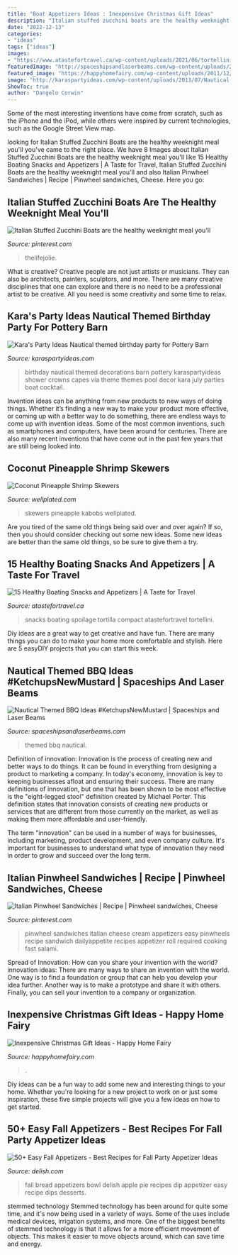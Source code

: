 ```yaml
---
title: "Boat Appetizers Ideas : Inexpensive Christmas Gift Ideas"
description: "Italian stuffed zucchini boats are the healthy weeknight meal you&#039;ll"
date: "2022-12-13"
categories:
- "ideas"
tags: ["ideas"]
images:
- "https://www.atastefortravel.ca/wp-content/uploads/2021/06/tortellini-skewers-.jpg"
featuredImage: "http://spaceshipsandlaserbeams.com/wp-content/uploads/2015/09/nautical-themed-bbq-ideas.jpg"
featured_image: "https://happyhomefairy.com/wp-content/uploads/2011/12/cheap-gift-91.jpg"
image: "http://karaspartyideas.com/wp-content/uploads/2013/07/Nautical-themed-birthday-party-for-Pottery-Barn-by-Capes-Crowns-via-Karas-Party-Ideas-KarasPartyIdeas.com-nautical-themed-birthday-party-ideas1.jpg"
ShowToc: true
author: "Dangelo Corwin"
---
```



Some of the most interesting inventions have come from scratch, such as the iPhone and the iPod, while others were inspired by current technologies, such as the Google Street View map.

	

		
looking for Italian Stuffed Zucchini Boats are the healthy weeknight meal you&#039;ll you've came to the right place. We have 8 Images about Italian Stuffed Zucchini Boats are the healthy weeknight meal you&#039;ll like 15 Healthy Boating Snacks and Appetizers | A Taste for Travel, Italian Stuffed Zucchini Boats are the healthy weeknight meal you&#039;ll and also Italian Pinwheel Sandwiches | Recipe | Pinwheel sandwiches, Cheese. Here you go:
		
    
## Italian Stuffed Zucchini Boats Are The Healthy Weeknight Meal You&#039;ll

<img loading=lazy src="https://i.pinimg.com/originals/c6/7a/dc/c67adce0a6dcd59e5669b16bf74fd1d4.jpg" onerror="this.onerror=null;this.src='https://tse1.mm.bing.net/th?id=OIP.tbY8PK_FO8xWz_BHmzPsqQHaLH&amp;pid=15.1';" alt="Italian Stuffed Zucchini Boats are the healthy weeknight meal you&#039;ll">

_Source: pinterest.com_

>thelifejolie. 

	

What is creative?
Creative people are not just artists or musicians. They can also be architects, painters, sculptors, and more. There are many creative disciplines that one can explore and there is no need to be a professional artist to be creative. All you need is some creativity and some time to relax.

    
## Kara&#039;s Party Ideas Nautical Themed Birthday Party For Pottery Barn

<img loading=lazy src="http://karaspartyideas.com/wp-content/uploads/2013/07/Nautical-themed-birthday-party-for-Pottery-Barn-by-Capes-Crowns-via-Karas-Party-Ideas-KarasPartyIdeas.com-nautical-themed-birthday-party-ideas1.jpg" onerror="this.onerror=null;this.src='https://tse2.mm.bing.net/th?id=OIP.67tkVrwxuU8Wt0XdkPkmegHaEz&amp;pid=15.1';" alt="Kara&#039;s Party Ideas Nautical themed birthday party for Pottery Barn">

_Source: karaspartyideas.com_

>birthday nautical themed decorations barn pottery karaspartyideas shower crowns capes via theme themes pool decor kara july parties boat cocktail. 

	

Invention ideas can be anything from new products to new ways of doing things. Whether it’s finding a new way to make your product more effective, or coming up with a better way to do something, there are endless ways to come up with invention ideas. Some of the most common inventions, such as smartphones and computers, have been around for centuries. There are also many recent inventions that have come out in the past few years that are still being looked into.

    
## Coconut Pineapple Shrimp Skewers

<img loading=lazy src="https://www.wellplated.com/wp-content/uploads/2016/05/Easy-Grilled-Shrimp-Skewers-with-Pineapple.jpg" onerror="this.onerror=null;this.src='https://tse2.mm.bing.net/th?id=OIP.i585y87yQkKiwRVxnZEe5QHaKO&amp;pid=15.1';" alt="Coconut Pineapple Shrimp Skewers">

_Source: wellplated.com_

>skewers pineapple kabobs wellplated. 

	

Are you tired of the same old things being said over and over again? If so, then you should consider checking out some new ideas. Some new ideas are better than the same old things, so be sure to give them a try.

    
## 15 Healthy Boating Snacks And Appetizers | A Taste For Travel

<img loading=lazy src="https://www.atastefortravel.ca/wp-content/uploads/2021/06/tortellini-skewers-.jpg" onerror="this.onerror=null;this.src='https://tse3.mm.bing.net/th?id=OIP.wtcJH4D_1cs3KN0FqyH6pgHaFM&amp;pid=15.1';" alt="15 Healthy Boating Snacks and Appetizers | A Taste for Travel">

_Source: atastefortravel.ca_

>snacks boating spoilage tortilla compact atastefortravel tortellini. 

	

Diy ideas are a great way to get creative and have fun. There are many things you can do to make your home more comfortable and stylish. Here are 5 easyDIY projects that you can start this week.

    
## Nautical Themed BBQ Ideas #KetchupsNewMustard | Spaceships And Laser Beams

<img loading=lazy src="http://spaceshipsandlaserbeams.com/wp-content/uploads/2015/09/nautical-themed-bbq-ideas.jpg" onerror="this.onerror=null;this.src='https://tse4.mm.bing.net/th?id=OIP.dWcD1t3qw7rhI8IOhOQyvwHaLH&amp;pid=15.1';" alt="Nautical Themed BBQ Ideas #KetchupsNewMustard | Spaceships and Laser Beams">

_Source: spaceshipsandlaserbeams.com_

>themed bbq nautical. 

	

Definition of innovation:
Innovation is the process of creating new and better ways to do things. It can be found in everything from designing a product to marketing a company. In today's economy, innovation is key to keeping businesses afloat and ensuring their success.
There are many definitions of innovation, but one that has been shown to be most effective is the "eight-legged stool" definition created by Michael Porter. This definition states that innovation consists of creating new products or services that are different from those currently on the market, as well as making them more affordable and user-friendly.

The term "innovation" can be used in a number of ways for businesses, including marketing, product development, and even company culture. It's important for businesses to understand what type of innovation they need in order to grow and succeed over the long term.

    
## Italian Pinwheel Sandwiches | Recipe | Pinwheel Sandwiches, Cheese

<img loading=lazy src="https://i.pinimg.com/originals/26/94/72/26947221274893094f4d55ca175bcdd9.jpg" onerror="this.onerror=null;this.src='https://tse3.mm.bing.net/th?id=OIP.B7UZJPne60-zbUithGI86AHaJT&amp;pid=15.1';" alt="Italian Pinwheel Sandwiches | Recipe | Pinwheel sandwiches, Cheese">

_Source: pinterest.com_

>pinwheel sandwiches italian cheese cream appetizers easy pinwheels recipe sandwich dailyappetite recipes appetizer roll required cooking fast salami. 

	

Spread of Innovation: How can you share your invention with the world?
innovation ideas: 
There are many ways to share an invention with the world. One way is to find a foundation or group that can help you develop your idea further. Another way is to make a prototype and share it with others. Finally, you can sell your invention to a company or organization.

    
## Inexpensive Christmas Gift Ideas - Happy Home Fairy

<img loading=lazy src="https://happyhomefairy.com/wp-content/uploads/2011/12/cheap-gift-91.jpg" onerror="this.onerror=null;this.src='https://tse4.mm.bing.net/th?id=OIP.vRfaQ-bk2rNzLaF_2GkV3QHaLG&amp;pid=15.1';" alt="Inexpensive Christmas Gift Ideas - Happy Home Fairy">

_Source: happyhomefairy.com_

>. 

	

Diy ideas can be a fun way to add some new and interesting things to your home. Whether you're looking for a new project to work on or just some inspiration, these five simple projects will give you a few ideas on how to get started.

    
## 50+ Easy Fall Appetizers - Best Recipes For Fall Party Appetizer Ideas

<img loading=lazy src="http://del.h-cdn.co/assets/17/39/1506548510-delish-apple-pie-in-a-bread-bowl-pinterest-still001.jpg" onerror="this.onerror=null;this.src='https://tse1.mm.bing.net/th?id=OIP.lMt_d4DvOqgK0_n_brO2CgHaLG&amp;pid=15.1';" alt="50+ Easy Fall Appetizers - Best Recipes for Fall Party Appetizer Ideas">

_Source: delish.com_

>fall bread appetizers bowl delish apple pie recipes dip appetizer easy recipe dips desserts. 

	

stemmed technology
Stemmed technology has been around for quite some time, and it's now being used in a variety of ways. Some of the uses include medical devices, irrigation systems, and more. One of the biggest benefits of stemmed technology is that it allows for a more efficient movement of objects. This makes it easier to move objects around, which can save time and energy.

